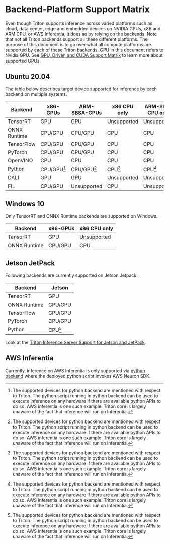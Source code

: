 <!--
# Copyright 2022, NVIDIA CORPORATION & AFFILIATES. All rights reserved.
#
# Redistribution and use in source and binary forms, with or without
# modification, are permitted provided that the following conditions
# are met:
#  * Redistributions of source code must retain the above copyright
#    notice, this list of conditions and the following disclaimer.
#  * Redistributions in binary form must reproduce the above copyright
#    notice, this list of conditions and the following disclaimer in the
#    documentation and/or other materials provided with the distribution.
#  * Neither the name of NVIDIA CORPORATION nor the names of its
#    contributors may be used to endorse or promote products derived
#    from this software without specific prior written permission.
#
# THIS SOFTWARE IS PROVIDED BY THE COPYRIGHT HOLDERS ``AS IS'' AND ANY
# EXPRESS OR IMPLIED WARRANTIES, INCLUDING, BUT NOT LIMITED TO, THE
# IMPLIED WARRANTIES OF MERCHANTABILITY AND FITNESS FOR A PARTICULAR
# PURPOSE ARE DISCLAIMED.  IN NO EVENT SHALL THE COPYRIGHT OWNER OR
# CONTRIBUTORS BE LIABLE FOR ANY DIRECT, INDIRECT, INCIDENTAL, SPECIAL,
# EXEMPLARY, OR CONSEQUENTIAL DAMAGES (INCLUDING, BUT NOT LIMITED TO,
# PROCUREMENT OF SUBSTITUTE GOODS OR SERVICES; LOSS OF USE, DATA, OR
# PROFITS; OR BUSINESS INTERRUPTION) HOWEVER CAUSED AND ON ANY THEORY
# OF LIABILITY, WHETHER IN CONTRACT, STRICT LIABILITY, OR TORT
# (INCLUDING NEGLIGENCE OR OTHERWISE) ARISING IN ANY WAY OUT OF THE USE
# OF THIS SOFTWARE, EVEN IF ADVISED OF THE POSSIBILITY OF SUCH DAMAGE.
-->

# Backend-Platform Support Matrix

Even though Triton supports inference across varied platforms such as
cloud, data center, edge and embedded devices on NVIDIA GPUs, x86 and
ARM CPU, or AWS Inferentia, it does so by relying on the backends.
Note that not all Triton backends support all these different
platforms. The purpose of this document is to go over what all
compute platforms are supported by each of these Triton backends.
GPU in this document refers to Nvidia GPU. See
[GPU, Driver, and CUDA Support Matrix](https://docs.nvidia.com/deeplearning/frameworks/support-matrix/index.html)
to learn more about supported GPUs.

## Ubuntu 20.04

The table below describes target device supported for inference by
each backend on multiple systems.

| Backend      | x86-GPUs  | ARM-SBSA-GPUs | x86 CPU only | ARM-SBSA CPU only |
| ------------ | --------- | ------------- | ------------ |------------------ |
| TensorRT     |    GPU    |     GPU       |  Unsupported |  Unsupported      |
| ONNX Runtime |  CPU/GPU  |   CPU/GPU     |     CPU      |      CPU          |
| TensorFlow   |  CPU/GPU  |   CPU/GPU     |     CPU      |      CPU          | 
| PyTorch      |  CPU/GPU  |   CPU/GPU     |     CPU      |      CPU          |
| OpenVINO     |    CPU    |     CPU       |     CPU      |      CPU          |
| Python       |CPU/GPU[^1]|  CPU/GPU[^1]  |     CPU[^1]  |      CPU[^1]      |
| DALI         |   GPU     |     GPU       |  Unsupported |  Unsupported      |
| FIL          |  CPU/GPU  |  Unsupported  |    CPU       |  Unsupported      |



## Windows 10

Only TensorRT and ONNX Runtime backends are supported on Windows.

| Backend      | x86-GPUs  | x86 CPU only |
| ------------ | --------- | ------------ |
| TensorRT     |    GPU    |  Unsupported |
| ONNX Runtime |  CPU/GPU  |     CPU      |

## Jetson JetPack

Following backends are currently supported on Jetson Jetpack:

| Backend      |   Jetson  |
| ------------ | --------- |
| TensorRT     |    GPU    |
| ONNX Runtime |  CPU/GPU  |
| TensorFlow   |  CPU/GPU  |
| PyTorch      |  CPU/GPU  |
| Python       |  CPU[^1]  |


Look at the [Triton Inference Server Support for Jetson and JetPack](https://github.com/triton-inference-server/server/blob/main/docs/jetson.md).


## AWS Inferentia

Currently, inference on AWS Inferentia is only supported via
[python backend](https://github.com/triton-inference-server/python_backend#running-with-inferentia)
where the deployed python script invokes AWS Neuron SDK.


[^1]: The supported devices for python backend are mentioned with
respect to Triton. The python script running in python backend can
be used to execute inference on any hardware if there are available
python APIs to do so. AWS inferentia is one such example. Triton
core is largely unaware of the fact that inference will run on
Inferentia.